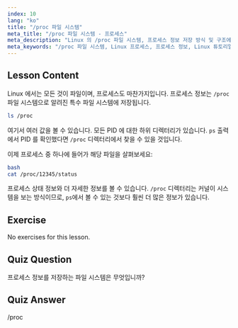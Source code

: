 ```yaml
---
index: 10
lang: "ko"
title: "/proc 파일 시스템"
meta_title: "/proc 파일 시스템 - 프로세스"
meta_description: "Linux 의 /proc 파일 시스템, 프로세스 정보 저장 방식 및 구조에 대해 알아보세요. 이 필수 Linux 가이드를 통해 프로세스 세부 정보를 탐색하세요."
meta_keywords: "/proc 파일 시스템, Linux 프로세스, 프로세스 정보, Linux 튜토리얼, 초보자 Linux, Linux 가이드"
---
```


## Lesson Content

Linux 에서는 모든 것이 파일이며, 프로세스도 마찬가지입니다. 프로세스 정보는 `/proc` 파일 시스템으로 알려진 특수 파일 시스템에 저장됩니다.

```bash
ls /proc
```

여기서 여러 값을 볼 수 있습니다. 모든 PID 에 대한 하위 디렉터리가 있습니다. `ps` 출력에서 PID 를 확인했다면 `/proc` 디렉터리에서 찾을 수 있을 것입니다.

이제 프로세스 중 하나에 들어가 해당 파일을 살펴보세요:

```bash
bash
cat /proc/12345/status
```

프로세스 상태 정보와 더 자세한 정보를 볼 수 있습니다. `/proc` 디렉터리는 커널이 시스템을 보는 방식이므로, `ps`에서 볼 수 있는 것보다 훨씬 더 많은 정보가 있습니다.

## Exercise

No exercises for this lesson.

## Quiz Question

프로세스 정보를 저장하는 파일 시스템은 무엇입니까?

## Quiz Answer

/proc
